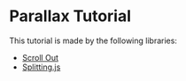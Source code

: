 # Parallax Tutorial

This tutorial is made by the following libraries:

- [Scroll Out](https://scroll-out.github.io/)
- [Splitting.js](https://splitting.js.org/)